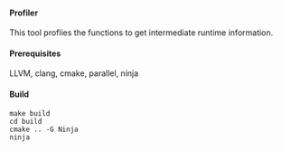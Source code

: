 #### Profiler

This tool proflies the functions to get intermediate runtime information.

#### Prerequisites

LLVM, clang, cmake, parallel, ninja


#### Build

```
make build
cd build
cmake .. -G Ninja
ninja
```
